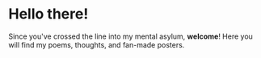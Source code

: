 # Hello there!

Since you've crossed the line into my mental asylum, **welcome**!
Here you will find my poems, thoughts, and fan-made posters.


